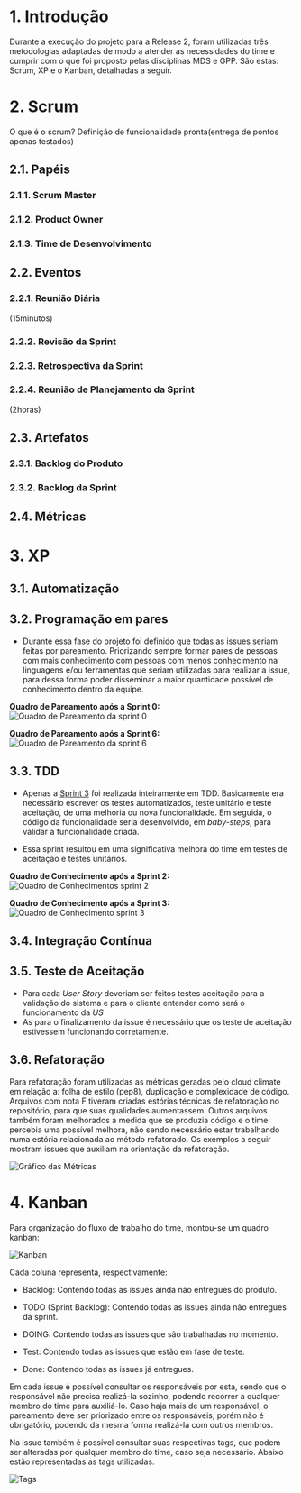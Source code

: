 # 1. Introdução

Durante a execução do projeto para a Release 2, foram utilizadas três metodologias adaptadas de modo a atender as necessidades do time e cumprir com o que foi proposto pelas disciplinas MDS e GPP. São estas: Scrum, XP e o Kanban, detalhadas a seguir.

# 2. Scrum
 O que é o scrum? Definição de funcionalidade pronta(entrega de pontos apenas testados)
## 2.1. Papéis

### 2.1.1. Scrum Master
### 2.1.2. Product Owner
### 2.1.3. Time de Desenvolvimento

## 2.2. Eventos

### 2.2.1. Reunião Diária
(15minutos)

### 2.2.2. Revisão da Sprint

### 2.2.3. Retrospectiva da Sprint

### 2.2.4. Reunião de Planejamento da Sprint 
(2horas)

## 2.3. Artefatos

### 2.3.1. Backlog do Produto

### 2.3.2. Backlog da Sprint

## 2.4. Métricas

# 3. XP
## 3.1. Automatização
## 3.2. Programação em pares
* Durante essa fase do projeto foi definido que todas as issues seriam feitas por pareamento. Priorizando sempre formar pares de pessoas com mais conhecimento com pessoas com menos conhecimento na linguagens e/ou ferramentas que seriam utilizadas para realizar a issue, para dessa forma poder disseminar a maior quantidade possível de conhecimento dentro da equipe.

**Quadro de Pareamento após a Sprint 0:**
![Quadro de Pareamento da sprint 0](https://raw.githubusercontent.com/wiki/fga-gpp-mds/2016.2-Time05-SalasFGA/img/0_pareamento.png)

**Quadro de Pareamento após a Sprint 6:**
![Quadro de Pareamento da sprint 6](https://raw.githubusercontent.com/wiki/fga-gpp-mds/2016.2-Time05-SalasFGA/img/6_pareamento.png)

## 3.3. TDD
* Apenas a [Sprint 3](https://github.com/fga-gpp-mds/2016.2-SAS_FGA/wiki/Sprint-3) foi realizada inteiramente em TDD. Basicamente era necessário escrever os testes automatizados, teste unitário e teste aceitação, de uma melhoria ou nova funcionalidade. Em seguida, o código da funcionalidade seria desenvolvido, em *baby-steps*, para validar a funcionalidade criada.

* Essa sprint resultou em uma significativa melhora do time em testes de aceitação e testes unitários.

**Quadro de Conhecimento após a Sprint 2:**
![Quadro de Conhecimentos sprint 2](https://raw.githubusercontent.com/wiki/fga-gpp-mds/2016.2-Time05-SalasFGA/img/2_conhecimento.png)

**Quadro de Conhecimento após a Sprint 3:**
![Quadro de Conhecimento sprint 3](https://raw.githubusercontent.com/wiki/fga-gpp-mds/2016.2-Time05-SalasFGA/img/3_conhecimento.png)

## 3.4. Integração Contínua
## 3.5. Teste de Aceitação
* Para cada *User Story* deveriam ser feitos testes aceitação para a validação do sistema e para o cliente entender como será o funcionamento da *US*
* As para o finalizamento da issue é necessário que os teste de aceitação estivessem funcionando corretamente.

## 3.6. Refatoração

Para refatoração foram utilizadas as métricas geradas pelo cloud climate em relação a: folha de estilo (pep8), duplicação e complexidade de código. Arquivos com nota F tiveram criadas estórias técnicas de refatoração no repositório, para que suas qualidades aumentassem. Outros arquivos também foram melhorados a medida que se produzia código e o time percebia uma possível melhora, não sendo necessário estar trabalhando numa estória relacionada ao método refatorado. Os exemplos a seguir mostram issues que auxiliam na orientação da refatoração. 

![Gráfico das Métricas](https://raw.githubusercontent.com/wiki/fga-gpp-mds/2016.2-Time05-SalasFGA/img/qualidade_r2.jpg)

# 4. Kanban

Para organização do fluxo de trabalho do time, montou-se um quadro kanban:

![Kanban](https://raw.githubusercontent.com/wiki/fga-gpp-mds/2016.2-SAS_FGA/img/kanban.png)

Cada coluna representa, respectivamente:

* Backlog: Contendo todas as issues ainda não entregues do produto.

* TODO (Sprint Backlog): Contendo todas as issues ainda não entregues da sprint.

* DOING: Contendo todas as issues que são trabalhadas no momento.

* Test: Contendo todas as issues que estão em fase de teste.

* Done: Contendo todas as issues já entregues.

Em cada  issue é possível consultar os responsáveis por esta, sendo que o responsável não precisa realizá-la sozinho, podendo recorrer a qualquer membro do time para auxiliá-lo. Caso haja mais de um responsável, o pareamento deve ser priorizado entre os responsáveis, porém não é obrigatório, podendo da mesma forma realizá-la com outros membros.

Na issue também é possível consultar suas respectivas tags, que podem ser alteradas por qualquer membro do time, caso seja necessário. Abaixo estão representadas as tags utilizadas.

![Tags](https://raw.githubusercontent.com/wiki/fga-gpp-mds/2016.2-SAS_FGA/img/issues_labels.png)

